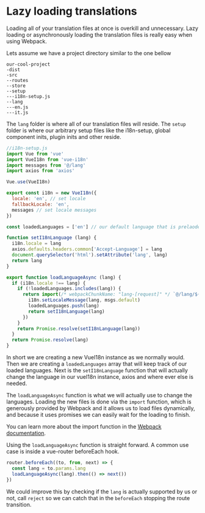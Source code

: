 # Lazy loading translations

Loading all of your translation files at once is overkill and unnecessary.
Lazy loading or asynchronously loading the translation files is really easy
when using Webpack.

Lets assume we have a project directory similar to the one bellow

```
our-cool-project
-dist
-src
--routes
--store
--setup
---i18n-setup.js
--lang
---en.js
---it.js
```

The `lang` folder is where all of our translation files will reside. The
`setup` folder is where our arbitrary setup files like the i18n-setup, global
component inits, plugin inits and other reside.

```js
//i18n-setup.js
import Vue from 'vue'
import VueI18n from 'vue-i18n'
import messages from '@/lang'
import axios from 'axios'

Vue.use(VueI18n)

export const i18n = new VueI18n({
  locale: 'en', // set locale
  fallbackLocale: 'en',
  messages // set locale messages
})

const loadedLanguages = ['en'] // our default language that is prelaoded 

function setI18nLanguage (lang) {
  i18n.locale = lang
  axios.defaults.headers.common['Accept-Language'] = lang
  document.querySelector('html').setAttribute('lang', lang)
  return lang
}

export function loadLanguageAsync (lang) {
  if (i18n.locale !== lang) {
    if (!loadedLanguages.includes(lang)) {
      return import(/* webpackChunkName: "lang-[request]" */ `@/lang/${lang}`).then(msgs => {
        i18n.setLocaleMessage(lang, msgs.default)
        loadedLanguages.push(lang)
        return setI18nLanguage(lang)
      })
    } 
    return Promise.resolve(setI18nLanguage(lang))
  }
  return Promise.resolve(lang)
}
```

In short we are creating a new VueI18n instance as we normally would. Then we
are creating a `loadedLanguages` array that will keep track of our loaded
languages. Next is the `setI18nLanguage` function that will actually change
the language in our vueI18n instance, axios and where ever else is needed.

The `loadLanguageAsync` function is what we will actually use to change the
languages. Loading the new files is done via the `import` function, which is
generously provided by Webpack and it allows us to load files dynamically, and
because it uses promises we can easily wait for the loading to finish.

You can learn more about the import function in the [Webpack
documentation](https://webpack.js.org/guides/code-splitting/#dynamic-imports).

Using the `loadLanguageAsync` function is straight forward. A common use case
is inside a vue-router beforeEach hook.

```js
router.beforeEach((to, from, next) => {
  const lang = to.params.lang
  loadLanguageAsync(lang).then(() => next())
})
```

We could improve this by checking if the `lang` is actually supported by us or
not, call `reject` so we can catch that in the `beforeEach` stopping the route
transition.
